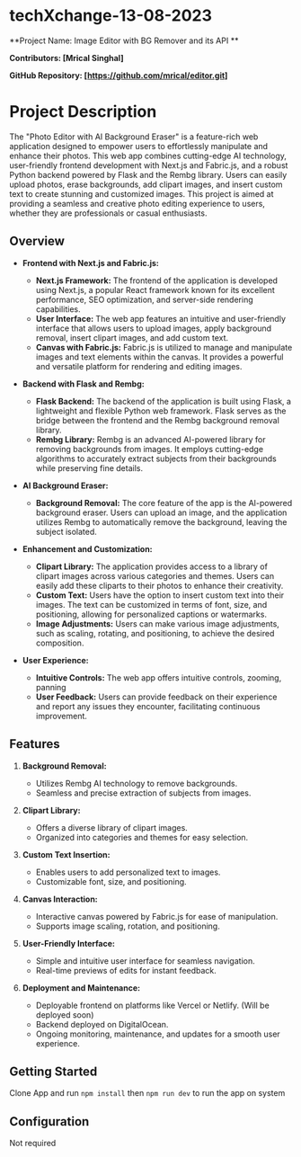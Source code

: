 # techXchange-13-08-2023

**Project Name: Image Editor with BG Remover and its API **

**Contributors: [Mrical Singhal]**

**GitHub Repository: [https://github.com/mrical/editor.git]**

# Project Description

The "Photo Editor with AI Background Eraser" is a feature-rich web application designed to empower users to effortlessly manipulate and enhance their photos. This web app combines cutting-edge AI technology, user-friendly frontend development with Next.js and Fabric.js, and a robust Python backend powered by Flask and the Rembg library. Users can easily upload photos, erase backgrounds, add clipart images, and insert custom text to create stunning and customized images. This project is aimed at providing a seamless and creative photo editing experience to users, whether they are professionals or casual enthusiasts.

## Overview

- **Frontend with Next.js and Fabric.js:**

  - **Next.js Framework:** The frontend of the application is developed using Next.js, a popular React framework known for its excellent performance, SEO optimization, and server-side rendering capabilities.
  - **User Interface:** The web app features an intuitive and user-friendly interface that allows users to upload images, apply background removal, insert clipart images, and add custom text.
  - **Canvas with Fabric.js:** Fabric.js is utilized to manage and manipulate images and text elements within the canvas. It provides a powerful and versatile platform for rendering and editing images.

- **Backend with Flask and Rembg:**

  - **Flask Backend:** The backend of the application is built using Flask, a lightweight and flexible Python web framework. Flask serves as the bridge between the frontend and the Rembg background removal library.
  - **Rembg Library:** Rembg is an advanced AI-powered library for removing backgrounds from images. It employs cutting-edge algorithms to accurately extract subjects from their backgrounds while preserving fine details.

- **AI Background Eraser:**

  - **Background Removal:** The core feature of the app is the AI-powered background eraser. Users can upload an image, and the application utilizes Rembg to automatically remove the background, leaving the subject isolated.

- **Enhancement and Customization:**

  - **Clipart Library:** The application provides access to a library of clipart images across various categories and themes. Users can easily add these cliparts to their photos to enhance their creativity.
  - **Custom Text:** Users have the option to insert custom text into their images. The text can be customized in terms of font, size, and positioning, allowing for personalized captions or watermarks.
  - **Image Adjustments:** Users can make various image adjustments, such as scaling, rotating, and positioning, to achieve the desired composition.

- **User Experience:**
  - **Intuitive Controls:** The web app offers intuitive controls, zooming, panning
  - **User Feedback:** Users can provide feedback on their experience and report any issues they encounter, facilitating continuous improvement.

## Features
1. **Background Removal:**
   - Utilizes Rembg AI technology to remove backgrounds.
   - Seamless and precise extraction of subjects from images.

2. **Clipart Library:**
   - Offers a diverse library of clipart images.
   - Organized into categories and themes for easy selection.

3. **Custom Text Insertion:**
   - Enables users to add personalized text to images.
   - Customizable font, size, and positioning.

4. **Canvas Interaction:**
   - Interactive canvas powered by Fabric.js for ease of manipulation.
   - Supports image scaling, rotation, and positioning.

5. **User-Friendly Interface:**
   - Simple and intuitive user interface for seamless navigation.
   - Real-time previews of edits for instant feedback.

6. **Deployment and Maintenance:**
   - Deployable frontend on platforms like Vercel or Netlify. (Will be deployed soon)
   - Backend deployed on DigitalOcean.
   - Ongoing monitoring, maintenance, and updates for a smooth user experience.

## Getting Started
Clone App and run `npm install` then `npm run dev` to run the app on system


## Configuration
Not required